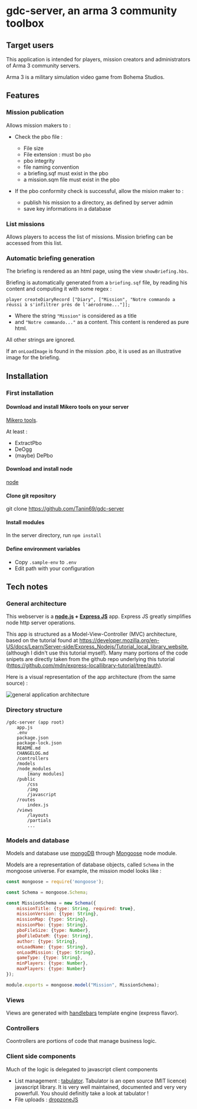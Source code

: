 # gdc-server, an arma 3 community toolbox

## Target users

This application is intended for players, mission creators and administrators of Arma 3 community servers.

Arma 3 is a military simulation video game from Bohema Studios.

## Features

### Mission publication

Allows mission makers to :

* Check the pbo file :
  * File size
  * File extension : must bo ```pbo```
  * pbo integrity
  * file naming convention
  * a briefing.sqf must exist in the pbo
  * a mission.sqm file must exist in the pbo

* If the pbo conformity check is successful, allow the mision maker to :
  * publish his mission to a directory, as defined by server admin
  * save key informations in a database

### List missions

Allows players to access the list of missions. Mission briefing can be accessed from this list.

### Automatic briefing generation

The briefing is rendered as an html page, using the view ```showBriefing.hbs```.

Briefing is automatically generated from a ```briefing.sqf``` file, by reading his content and computing it with some regex :

```player createDiaryRecord ["Diary", ["Mission", "Notre commando a réussi à s'infiltrer près de l'aérodrome..."]];```

* Where the string ```"Mission"``` is considered as a title
* and ```"Notre commando..."``` as a content. This content is rendered as pure html.

All other strings are ignored.

If an ```onLoadImage``` is found in the mission .pbo, it is used as an illustrative image for the briefing.

## Installation

### First installation

#### Download and install Mikero tools on your server

[Mikero tools](https://mikero.bytex.digital/Downloads).

At least :

* ExtractPbo
* DeOgg
* (maybe) DePbo

#### Download and install node

[node](https://nodejs.org/)

#### Clone git repository

git clone <https://github.com/Tanin69/gdc-server>

#### Install modules

In the server directory, run ```npm install```

#### Define environment variables

* Copy ```.sample-env``` to ```.env```
* Edit path with your configuration

## Tech notes

### General architecture

This webserver is a **[node.js](https://nodejs.org/) + [Express JS](https://expressjs.com)** app. Express JS greatly simplifies node http server operations.

This app is structured as a Model-View-Controller (MVC) architecture, based on the tutorial found at <https://developer.mozilla.org/en-US/docs/Learn/Server-side/Express_Nodejs/Tutorial_local_library_website>, (although I didn't use this tutorial myself). Many many portions of the code snipets are directly taken from the github repo underlying this tutorial (<https://github.com/mdn/express-locallibrary-tutorial/tree/auth>).

Here is a visual representation of the app architecture (from the same source) :

![general application architecture](https://media.prod.mdn.mozit.cloud/attachments/2016/12/06/14456/6a97461a03a5329243b994347c47f12b/MVC%20Express.png "Express MVC architecture")

### Directory structure

    /gdc-server (app root)
        app.js
        .env
        package.json
        package-lock.json
        README.md
        CHANGELOG.md
        /controllers
        /models
        /node_modules
            [many modules]
        /public
            /css
            /img
            /javascript
        /routes
            index.js
        /views
            /layouts
            /partials
            ...

### Models and database

Models and database use [mongoDB](https://www.mongodb.com/) through [Mongoose](https://mongoosejs.com/) node module.

Models are a representation of database objects, called ```Schema``` in the mongoose universe. For example, the mission model looks like :

```javascript
const mongoose = require('mongoose');

const Schema = mongoose.Schema;

const MissionSchema = new Schema({
    missionTitle: {type: String, required: true},
    missionVersion: {type: String},
    missionMap: {type: String},
    missionPbo: {type: String},
    pboFileSize: {type: Number},
    pboFileDateM: {type: String},
    author: {type: String},
    onLoadName: {type: String},
    onLoadMission: {type: String},
    gameType: {type: String},
    minPlayers: {type: Number},
    maxPlayers: {type: Number}
});

module.exports = mongoose.model("Mission", MissionSchema);
```

### Views

Views are generated with [handlebars](https://handlebarsjs.com/) template engine (express flavor).

### Controllers

Coontrollers are portions of code that manage business logic.

### Client side components

Much of the logic is delegated to  javascript client components

* List management : [tabulator](http://tabulator.info/). Tabulator is an open source (MIT licence) javascript library. It is very well maintained, documented and very very powerfull. You should definitly take a look at tabulator !
* File uploads : [dropzoneJS](https://www.dropzonejs.com/)
